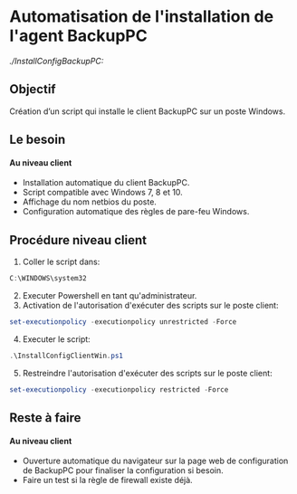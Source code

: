 Automatisation de l'installation de l'agent BackupPC
==============================================
*./InstallConfigBackupPC:*

Objectif
--------
Création d’un script qui installe le client BackupPC sur un poste Windows.

Le besoin
---------
#### Au niveau client
* Installation automatique du client BackupPC.
* Script compatible avec Windows 7, 8 et 10.
* Affichage du nom netbios du poste.
* Configuration automatique des règles de pare-feu Windows.

Procédure niveau client
------------------------
1. Coller le script dans:
```powershell
C:\WINDOWS\system32
```
2. Executer Powershell en tant qu'administrateur.
3. Activation de l'autorisation d'exécuter des scripts sur le poste client:
```powershell
set-executionpolicy -executionpolicy unrestricted -Force
```
4. Executer le script:
```powershell
.\InstallConfigClientWin.ps1
```
5. Restreindre l'autorisation d'exécuter des scripts sur le poste client:
```powershell
set-executionpolicy -executionpolicy restricted -Force
```
Reste à faire
-------------
#### Au niveau client
* Ouverture automatique du navigateur sur la page web de configuration de BackupPC pour finaliser la configuration si besoin.
* Faire un test si la règle de firewall existe déjà.

